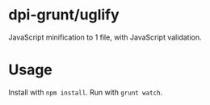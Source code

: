 # dpi-grunt/uglify
JavaScript minification to 1 file, with JavaScript validation.

# Usage
Install with `npm install`.
Run with `grunt watch`.